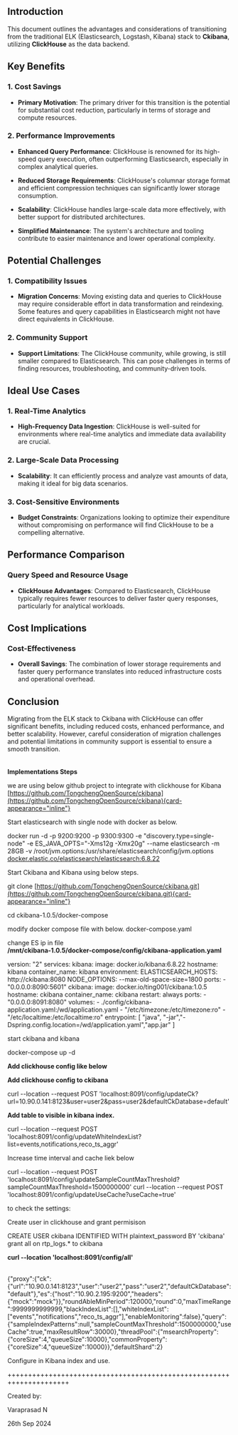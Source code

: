 ## Introduction

This document outlines the advantages and considerations of
transitioning from the traditional ELK (Elasticsearch, Logstash, Kibana)
stack to **Ckibana**, utilizing **ClickHouse** as the data backend.

## Key Benefits

### 1. Cost Savings

- **Primary Motivation**: The primary driver for this transition is the
  potential for substantial cost reduction, particularly in terms of
  storage and compute resources.

### 2. Performance Improvements

- **Enhanced Query Performance**: ClickHouse is renowned for its
  high-speed query execution, often outperforming Elasticsearch,
  especially in complex analytical queries.

- **Reduced Storage Requirements**: ClickHouse's columnar storage format
  and efficient compression techniques can significantly lower storage
  consumption.

- **Scalability**: ClickHouse handles large-scale data more effectively,
  with better support for distributed architectures.

- **Simplified Maintenance**: The system's architecture and tooling
  contribute to easier maintenance and lower operational complexity.

## Potential Challenges

### 1. Compatibility Issues

- **Migration Concerns**: Moving existing data and queries to ClickHouse
  may require considerable effort in data transformation and reindexing.
  Some features and query capabilities in Elasticsearch might not have
  direct equivalents in ClickHouse.

### 2. Community Support

- **Support Limitations**: The ClickHouse community, while growing, is
  still smaller compared to Elasticsearch. This can pose challenges in
  terms of finding resources, troubleshooting, and community-driven
  tools.

## Ideal Use Cases

### 1. Real-Time Analytics

- **High-Frequency Data Ingestion**: ClickHouse is well-suited for
  environments where real-time analytics and immediate data availability
  are crucial.

### 2. Large-Scale Data Processing

- **Scalability**: It can efficiently process and analyze vast amounts
  of data, making it ideal for big data scenarios.

### 3. Cost-Sensitive Environments

- **Budget Constraints**: Organizations looking to optimize their
  expenditure without compromising on performance will find ClickHouse
  to be a compelling alternative.

## Performance Comparison

### Query Speed and Resource Usage

- **ClickHouse Advantages**: Compared to Elasticsearch, ClickHouse
  typically requires fewer resources to deliver faster query responses,
  particularly for analytical workloads.

## Cost Implications

### Cost-Effectiveness

- **Overall Savings**: The combination of lower storage requirements and
  faster query performance translates into reduced infrastructure costs
  and operational overhead.

## Conclusion

Migrating from the ELK stack to Ckibana with ClickHouse can offer
significant benefits, including reduced costs, enhanced performance, and
better scalability. However, careful consideration of migration
challenges and potential limitations in community support is essential
to ensure a smooth transition.\
\
\
**Implementations Steps**

we are using below github project to integrate with clickhouse for
Kibana\
[https://github.com/TongchengOpenSource/ckibana](https://github.com/TongchengOpenSource/ckibana){card-appearance="inline"}

Start elasticsearch with single node with docker as below.

docker run -d -p 9200:9200 -p 9300:9300 -e
\"discovery.type=single-node\" -e ES_JAVA_OPTS=\"-Xms12g -Xmx20g\"
\--name elasticsearch -m 28GB -v
/root/jvm.options:/usr/share/elasticsearch/config/jvm.options
[docker.elastic.co/elasticsearch/elasticsearch:6.8.22](http://docker.elastic.co/elasticsearch/elasticsearch:6.8.22)

Start Ckibana and Kibana using below steps.

git clone
[https://github.com/TongchengOpenSource/ckibana.git](https://github.com/TongchengOpenSource/ckibana.git){card-appearance="inline"}

cd ckibana-1.0.5/docker-compose

modify docker compose file with below. docker-compose.yaml

change ES ip in file\
**/mnt/ckibana-1.0.5/docker-compose/config/ckibana-application.yaml**

version: \"2\" services: kibana: image: docker.io/kibana:6.8.22
hostname: kibana container_name: kibana environment:
ELASTICSEARCH_HOSTS: http://ckibana:8080 NODE_OPTIONS:
\--max-old-space-size=1800 ports: - \"0.0.0.0:8090:5601\" ckibana:
image: docker.io/ting001/ckibana:1.0.5 hostname: ckibana container_name:
ckibana restart: always ports: - \"0.0.0.0:8091:8080\" volumes: -
./config/ckibana-application.yaml:/wd/application.yaml -
\"/etc/timezone:/etc/timezone:ro\" -
\"/etc/localtime:/etc/localtime:ro\" entrypoint: \[ \"java\",
\"-jar\",\"-Dspring.config.location=/wd/application.yaml\",\"app.jar\"
\]

start ckibana and kibana

docker-compose up -d

**Add clickhouse config like below**

**Add clickhouse config to ckibana**

curl \--location \--request POST
\'localhost:8091/config/updateCk?url=10.90.0.141:8123&user=user2&pass=user2&defaultCkDatabase=default\'

**Add table to visible in kibana index.**

curl \--location \--request POST
\'localhost:8091/config/updateWhiteIndexList?list=events,notifications,reco_ts_aggr\'

Increase time interval and cache liek below

curl \--location \--request POST
\'localhost:8091/config/updateSampleCountMaxThreshold?sampleCountMaxThreshold=1500000000\'
curl \--location \--request POST
\'localhost:8091/config/updateUseCache?useCache=true\'

to check the settings:

Create user in clickhouse and grant permisison

CREATE USER ckibana IDENTIFIED WITH plaintext_password BY \'ckibana\'
grant all on rtp_logs.\* to ckibana

**curl \--location \'localhost:8091/config/all\'**

\
{\"proxy\":{\"ck\":{\"url\":\"10.90.0.141:8123\",\"user\":\"user2\",\"pass\":\"user2\",\"defaultCkDatabase\":\"default\"},\"es\":{\"host\":\"10.90.2.195:9200\",\"headers\":{\"mock\":\"mock\"}},\"roundAbleMinPeriod\":120000,\"round\":0,\"maxTimeRange\":9999999999999,\"blackIndexList\":\[\],\"whiteIndexList\":\[\"events\",\"notifications\",\"reco_ts_aggr\"\],\"enableMonitoring\":false},\"query\":{\"sampleIndexPatterns\":null,\"sampleCountMaxThreshold\":1500000000,\"useCache\":true,\"maxResultRow\":30000},\"threadPool\":{\"msearchProperty\":{\"coreSize\":4,\"queueSize\":10000},\"commonProperty\":{\"coreSize\":4,\"queueSize\":10000}},\"defaultShard\":2}

Configure in Kibana index and use.

+++++++++++++++++++++++++++++++++++++++++++++++++++++++++++++++++++++

Created by:

Varaprasad N

26th Sep 2024
